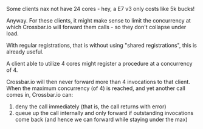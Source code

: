 Some clients nax not have 24 cores - hey, a E7 v3 only costs like 5k bucks!

Anyway. For these clients, it might make sense to limit the concurrency at which Crossbar.io will forward them calls - so they don't collapse under load.

With regular registrations, that is without using "shared registrations", this is already useful.

A client able to utilize 4 cores might register a procedure at a concurrency of 4.

Crossbar.io will then never forward more than 4 invocations to that client. When the maximum concurrency (of 4) is reached, and yet another call comes in, Crossbar.io can:

1. deny the call immediately (that is, the call returns with error)
2. queue up the call internally and only forward if outstanding invocations come back (and hence we can forward while staying under the max)
